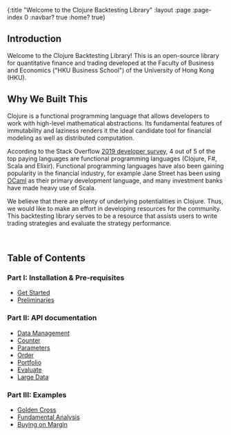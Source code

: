 {:title "Welcome to the Clojure Backtesting Library"
 :layout :page
 :page-index 0
 :navbar? true
 :home? true}

## Introduction

Welcome to the Clojure Backtesting Library! This is an open-source library for quantitative finance and trading developed at the Faculty of Business and Economics ("HKU Business School") of the University of Hong Kong (HKU). 

## Why We Built This

Clojure is a functional programming language that allows developers to work with high-level mathematical abstractions. Its fundamental features of immutability and laziness renders it the ideal candidate tool for financial modeling as well as distributed computation. 

According to the Stack Overflow [2019 developer survey](https://insights.stackoverflow.com/survey/2019), 4 out of 5 of the top paying languages are functional programming languages (Clojure, F#, Scala and Elixir). Functional programming languages have also been gaining popularity in the financial industry, for example Jane Street has been using [OCaml](https://blog.janestreet.com/why-ocaml/) as their primary development language, and many investment banks have made heavy use of Scala.

We believe that there are plenty of underlying potentialities in Clojure. Thus, we would like to make an effort in developing resources for the community. This backtesting library serves to be a resource that assists users to write trading strategies and evaluate the strategy performance.

<br>

## Table of Contents

### Part I: Installation & Pre-requisites

- [Get Started](/posts/2021-01-27-get-started)
- [Preliminaries](/posts/2021-01-26-preliminaries)

### Part II: API documentation

- [Data Management](/posts/2021-01-25-data-management)
- [Counter](/posts/2021-01-24-counter)
- [Parameters](/posts/2021-01-23-parameters)
- [Order](/posts/2021-01-22-order)
- [Portfolio](/posts/2021-01-21-portfolio)
- [Evaluate](/posts/2021-01-20-evaluate)
- [Large Data](/posts/2021-01-19-large-data)

### Part III: Examples

- [Golden Cross](/posts/2020-12-31-example-golden-cross)
- [Fundamental Analysis](/posts/2020-12-30-example-fundamental-analysis)
- [Buying on Margin](/posts/2020-12-29-example-buying-on-margin)
